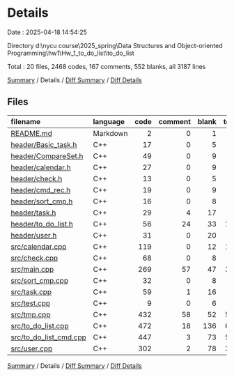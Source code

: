 # Details

Date : 2025-04-18 14:54:25

Directory d:\\nycu course\\2025_spring\\Data Structures and Object-oriented Programming\\hw1\\Hw_1_to_do_list\\to_do_list

Total : 20 files,  2468 codes, 167 comments, 552 blanks, all 3187 lines

[Summary](results.md) / Details / [Diff Summary](diff.md) / [Diff Details](diff-details.md)

## Files
| filename | language | code | comment | blank | total |
| :--- | :--- | ---: | ---: | ---: | ---: |
| [README.md](/README.md) | Markdown | 2 | 0 | 1 | 3 |
| [header/Basic\_task.h](/header/Basic_task.h) | C++ | 17 | 0 | 5 | 22 |
| [header/CompareSet.h](/header/CompareSet.h) | C++ | 49 | 0 | 9 | 58 |
| [header/calendar.h](/header/calendar.h) | C++ | 27 | 0 | 9 | 36 |
| [header/check.h](/header/check.h) | C++ | 13 | 0 | 5 | 18 |
| [header/cmd\_rec.h](/header/cmd_rec.h) | C++ | 19 | 0 | 9 | 28 |
| [header/sort\_cmp.h](/header/sort_cmp.h) | C++ | 16 | 0 | 8 | 24 |
| [header/task.h](/header/task.h) | C++ | 29 | 4 | 17 | 50 |
| [header/to\_do\_list.h](/header/to_do_list.h) | C++ | 56 | 24 | 33 | 113 |
| [header/user.h](/header/user.h) | C++ | 31 | 0 | 20 | 51 |
| [src/calendar.cpp](/src/calendar.cpp) | C++ | 119 | 0 | 12 | 131 |
| [src/check.cpp](/src/check.cpp) | C++ | 68 | 0 | 8 | 76 |
| [src/main.cpp](/src/main.cpp) | C++ | 269 | 57 | 47 | 373 |
| [src/sort\_cmp.cpp](/src/sort_cmp.cpp) | C++ | 32 | 0 | 8 | 40 |
| [src/task.cpp](/src/task.cpp) | C++ | 59 | 1 | 16 | 76 |
| [src/test.cpp](/src/test.cpp) | C++ | 9 | 0 | 6 | 15 |
| [src/tmp.cpp](/src/tmp.cpp) | C++ | 432 | 58 | 52 | 542 |
| [src/to\_do\_list.cpp](/src/to_do_list.cpp) | C++ | 472 | 18 | 136 | 626 |
| [src/to\_do\_list\_cmd.cpp](/src/to_do_list_cmd.cpp) | C++ | 447 | 3 | 73 | 523 |
| [src/user.cpp](/src/user.cpp) | C++ | 302 | 2 | 78 | 382 |

[Summary](results.md) / Details / [Diff Summary](diff.md) / [Diff Details](diff-details.md)